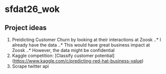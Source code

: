 # sfdat26_wok

## Project ideas
1. Preidicting Customer Churn by looking at their interactions at Zoosk
..* I already have the data
..* This would have great business impact at Zoosk
..* However, the data might be confidential
2. Kaggle competition: [Classify customer potential] (https://www.kaggle.com/c/predicting-red-hat-business-value)
3. Scrape twitter api